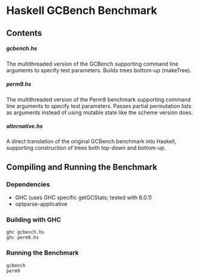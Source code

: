 # Haskell GCBench Benchmark #

## Contents ##

##### gcbench.hs #####
The multithreaded version of the GCBench supporting command line arguments to specify test parameters. Builds trees bottom-up (makeTree).

##### perm9.hs #####
The multithreaded version of the Perm9 benchmark supporting command line arguments to specify test parameters. Passes partial permutation lists as arguments instead of using mutable state like the scheme version does.

##### alternative.hs #####
A direct translation of the original GCBench benchmark into Haskell, supporting construction of trees both top-down and bottom-up.

## Compiling and Running the Benchmark ##

### Dependencies ###
* GHC (uses GHC specific getGCStats; tested with 8.0.1)
* optparse-applicative

### Building with GHC ##
    ghc gcbench.hs
    ghc perm9.hs

### Running the Benchmark ###
    gcbench
    perm9
